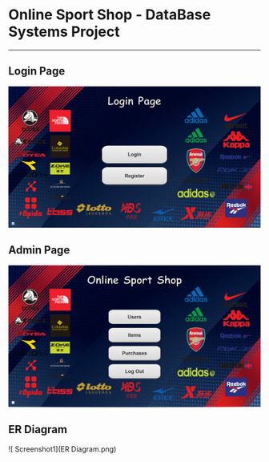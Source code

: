 # Online Sport Shop - DataBase Systems Project
___________________________________________________________

## Login Page
![ Screenshot1](src/images/Login.png)
## Admin Page
![ Screenshot1](src/images/admin.png)
## ER Diagram
![ Screenshot1](ER Diagram.png)
